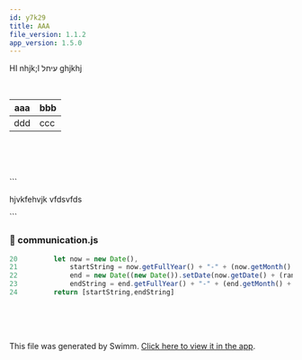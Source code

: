 ```yaml
---
id: y7k29
title: AAA
file_version: 1.1.2
app_version: 1.5.0
---
```


HI nhjk;l עיחל ghjkhj

<br/>

|aaa|bbb|
|---|---|
|ddd|ccc|

<br/>

<br/>

<br/>

\`\`\`

hjvkfehvjk vfdsvfds

\`\`\`
<!-- NOTE-swimm-snippet: the lines below link your snippet to Swimm -->
### 📄 communication.js
```javascript
20         let now = new Date(),
21             startString = now.getFullYear() + "-" + (now.getMonth() + 1) + "-" + (now.getDate()),
22             end = new Date((new Date()).setDate(now.getDate() + (range || 7))),
23             endString = end.getFullYear() + "-" + (end.getMonth() + 1) + "-" + (end.getDate());
24         return [startString,endString]
```

<br/>

<br/>

<br/>

This file was generated by Swimm. [Click here to view it in the app](/repos/ls4DA2fLasmQuEbT4ipw/docs/y7k29).
